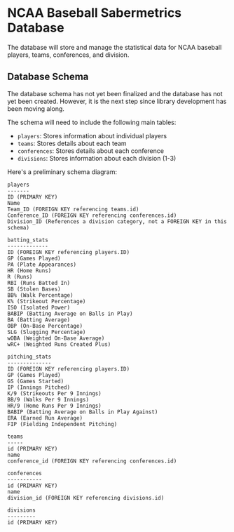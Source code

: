 # NCAA Baseball Sabermetrics Database

The database will store and manage the statistical data for NCAA baseball players, teams, conferences, and division.

## Database Schema

The database schema has not yet been finalized and the database has not yet been created. However, it is the next step since library development has been moving along.

The schema will need to include the following main tables:
* `players`: Stores information about individual players
* `teams`: Stores details about each team
* `conferences`: Stores details about each conference
* `divisions`: Stores information about each division (1-3)

Here's a preliminary schema diagram:

```
players
-------
ID (PRIMARY KEY)
Name
Team_ID (FOREIGN KEY referencing teams.id)
Conference_ID (FOREIGN KEY referencing conferences.id)
Division_ID (References a division category, not a FOREIGN KEY in this schema)

batting_stats
-------------
ID (FOREIGN KEY referencing players.ID)
GP (Games Played)
PA (Plate Appearances)
HR (Home Runs)
R (Runs)
RBI (Runs Batted In)
SB (Stolen Bases)
BB% (Walk Percentage)
K% (Strikeout Percentage)
ISO (Isolated Power)
BABIP (Batting Average on Balls in Play)
BA (Batting Average)
OBP (On-Base Percentage)
SLG (Slugging Percentage)
wOBA (Weighted On-Base Average)
wRC+ (Weighted Runs Created Plus)

pitching_stats
--------------
ID (FOREIGN KEY referencing players.ID)
GP (Games Played)
GS (Games Started)
IP (Innings Pitched)
K/9 (Strikeouts Per 9 Innings)
BB/9 (Walks Per 9 Innings)
HR/9 (Home Runs Per 9 Innings)
BABIP (Batting Average on Balls in Play Against)
ERA (Earned Run Average)
FIP (Fielding Independent Pitching)

teams
-----
id (PRIMARY KEY)
name
conference_id (FOREIGN KEY referencing conferences.id)

conferences
-----------
id (PRIMARY KEY)
name
division_id (FOREIGN KEY referencing divisions.id)

divisions
---------
id (PRIMARY KEY)
```